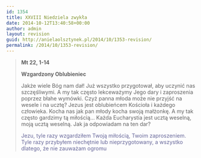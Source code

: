 ```yaml
---
id: 1354
title: XXVIII Niedziela zwykła
date: 2014-10-12T13:40:58+00:00
author: admin
layout: revision
guid: http://anielaolsztynek.pl/2014/10/1353-revision/
permalink: /2014/10/1353-revision/
---
```

> **Mt 22, 1-14**
> 
> **Wzgardzony Oblubieniec**
> 
> Jakże wiele Bóg nam dał! Już wszystko przygotował, aby uczynić nas szczęśliwymi. A my tak często lekceważymy Jego dary i zaproszenia poprzez błahe wymówki. Czyż panna młoda może nie przyjść na wesele i na ucztę? Jezus jest oblubieńcem Kościoła i każdego człowieka. Kocha nas jak pan młody kocha swoją małżonkę. A my tak często gardzimy tą miłością&#8230; Każda Eucharystia jest ucztą weselną, moją ucztą weselną. Jak ja odpowiadam na ten dar?
> 
> <span style="color: #666699;">Jezu, tyle razy wzgardziłem Twoją miłością, Twoim zaproszeniem. Tyle razy przybyłem niechętnie lub nieprzygotowany, a wszystko dlatego, że nie zauważam ogromu</span>